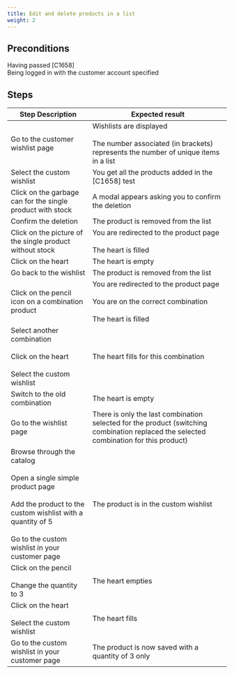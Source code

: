 ```yaml
---
title: Edit and delete products in a list
weight: 2
---
```


## Preconditions

Having passed [C1658]<br />
Being logged in with the customer account specified
## Steps
| Step Description | Expected result |
| ----- | ----- |
| Go to the customer wishlist page | Wishlists are displayed<br /><br>The number associated (in brackets) represents the number of unique items in a list |
| Select the custom wishlist | You get all the products added in the [C1658] test |
| Click on the garbage can for the single product with stock | A modal appears asking you to confirm the deletion |
| Confirm the deletion | The product is removed from the list |
| Click on the picture of the single product without stock | You are redirected to the product page<br /><br>The heart is filled |
| Click on the heart | The heart is empty |
| Go back to the wishlist | The product is removed from the list |
| Click on the pencil icon on a combination product | You are redirected to the product page<br /><br>You are on the correct combination<br /><br>The heart is filled |
| Select another combination<br /><br>Click on the heart<br /><br>Select the custom wishlist | The heart fills for this combination |
| Switch to the old combination | The heart is empty |
| Go to the wishlist page | There is only the last combination selected for the product (switching combination replaced the selected combination for this product) |
| Browse through the catalog<br /><br>Open a single simple product page<br /><br>Add the product to the custom wishlist with a quantity of 5<br /><br>Go to the custom wishlist in your customer page | The product is in the custom wishlist |
| Click on the pencil<br /><br>Change the quantity to 3 | The heart empties |
| Click on the heart<br /><br>Select the custom wishlist | The heart fills |
| Go to the custom wishlist in your customer page | The product is now saved with a quantity of 3 only |

